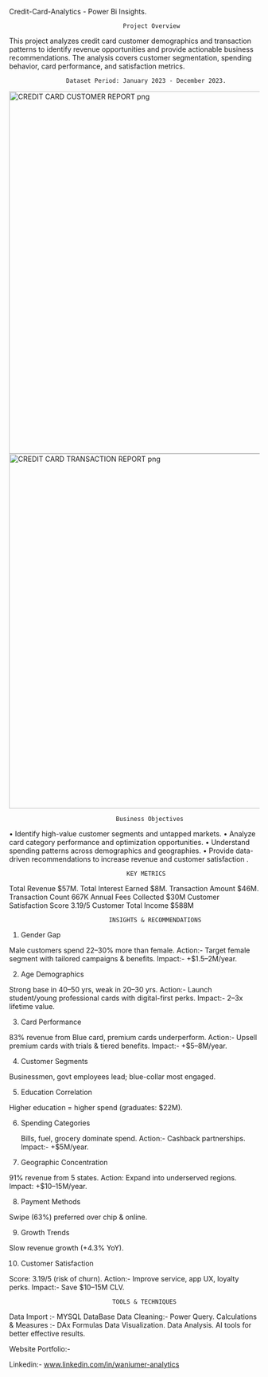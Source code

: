  Credit-Card-Analytics  -  Power Bi Insights.

                                    Project Overview
This project analyzes credit card customer demographics and transaction patterns to identify revenue opportunities and provide actionable business recommendations. The analysis covers customer segmentation, spending behavior, card performance, and satisfaction metrics.

                    Dataset Period: January 2023 - December 2023.

<img width="1296" height="728" alt="CREDIT CARD CUSTOMER REPORT png" src="https://github.com/user-attachments/assets/bf831fae-d3b7-482a-9775-1f96034497b1" />

<img width="1263" height="713" alt="CREDIT CARD TRANSACTION REPORT png" src="https://github.com/user-attachments/assets/ad6b05bb-48fd-4c0d-91aa-126d864ac7af" />


                                  Business Objectives
                                                            
•	Identify high-value customer segments and untapped markets.
•	Analyze card category performance and optimization opportunities.
•	Understand spending patterns across demographics and geographies.
•	Provide data-driven recommendations to increase revenue and customer satisfaction   .

                                     KEY METRICS

Total Revenue	$57M.
Total Interest Earned	$8M.
Transaction Amount	$46M.
Transaction Count	667K
Annual Fees Collected	$30M
Customer Satisfaction Score	3.19/5
Customer Total Income	$588M

                                INSIGHTS & RECOMMENDATIONS

1. Gender Gap

 Male customers spend 22–30% more than female.
 Action:- Target female segment with tailored campaigns & benefits.
   Impact:-  +$1.5–2M/year.

2. Age Demographics

 Strong base in 40–50 yrs, weak in 20–30 yrs.
Action:- Launch student/young professional cards with digital-first perks.
Impact:-  2–3x lifetime value.

3. Card Performance

83% revenue from Blue card, premium cards underperform.
Action:-  Upsell premium cards with trials & tiered benefits.
Impact:-  +$5–8M/year.

4. Customer Segments

 Businessmen, govt employees lead; blue-collar most engaged.

5. Education Correlation

 Higher education = higher spend (graduates: $22M).

6. Spending Categories

    Bills, fuel, grocery dominate spend.
   Action:- Cashback partnerships.
   Impact:- +$5M/year.

7. Geographic Concentration

 91% revenue from 5 states.
Action: Expand into underserved regions.
Impact: +$10–15M/year.

8. Payment Methods

 Swipe (63%) preferred over chip & online.

9. Growth Trends

 Slow revenue growth (+4.3% YoY).

10. Customer Satisfaction

 Score: 3.19/5 (risk of churn).
Action:-  Improve service, app UX, loyalty perks.
Impact:-  Save $10–15M CLV.

                                 TOOLS & TECHNIQUES
                                 
Data Import :- MYSQL DataBase 
Data Cleaning:-  Power Query.
Calculations & Measures :- DAx Formulas
Data Visualization.
Data Analysis.
AI tools for better effective results.

Website Portfolio:-

Linkedin:- www.linkedin.com/in/waniumer-analytics 

